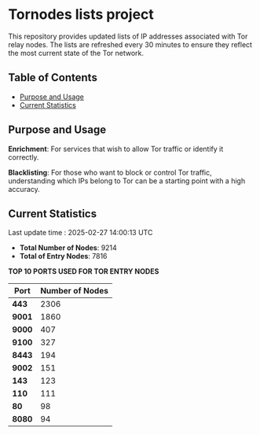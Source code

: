 # Tornodes lists project

This repository provides updated lists of IP addresses associated with Tor relay nodes. The lists are refreshed every 30 minutes to ensure they reflect the most current state of the Tor network.

## Table of Contents

- [Purpose and Usage](#purpose-and-usage)
- [Current Statistics](#current-statistics)


## Purpose and Usage

**Enrichment**: For services that wish to allow Tor traffic or identify it correctly.

**Blacklisting**: For those who want to block or control Tor traffic, understanding which IPs belong to Tor can be a starting point with a high accuracy.

## Current Statistics

Last update time : 2025-02-27 14:00:13 UTC

- **Total Number of Nodes**: 9214
- **Total of Entry Nodes**: 7816

**TOP 10 PORTS USED FOR TOR ENTRY NODES**

| **Port** | **Number of Nodes** |
|------|-----------------|
| **443**   | 2306  |
| **9001**   | 1860  |
| **9000**   | 407  |
| **9100**   | 327  |
| **8443**   | 194  |
| **9002**   | 151  |
| **143**   | 123  |
| **110**   | 111  |
| **80**   | 98  |
| **8080**   | 94  |

